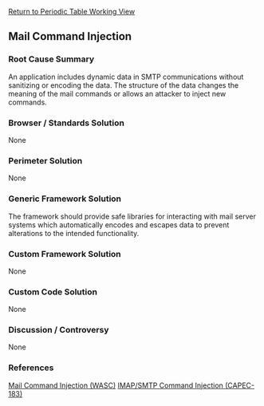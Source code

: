 [Return to Periodic Table Working
View](OWASP_Periodic_Table_of_Vulnerabilities#Periodic_Table_of_Vulnerabilities "wikilink")

## Mail Command Injection

### Root Cause Summary

An application includes dynamic data in SMTP communications without
sanitizing or encoding the data. The structure of the data changes the
meaning of the mail commands or allows an attacker to inject new
commands.

### Browser / Standards Solution

None

### Perimeter Solution

None

### Generic Framework Solution

The framework should provide safe libraries for interacting with mail
server systems which automatically encodes and escapes data to prevent
alterations to the intended functionality.

### Custom Framework Solution

None

### Custom Code Solution

None

### Discussion / Controversy

None

### References

[Mail Command Injection
(WASC)](http://projects.webappsec.org/w/page/13246948/Mail%20Command%20Injection)
[IMAP/SMTP Command Injection
(CAPEC-183)](http://capec.mitre.org/data/definitions/183.html)